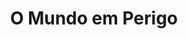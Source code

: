 ---
Numero: 15
title: O Mundo em Perigo
Autor: E C Tubb
Co-autor: 
Ano-de-Publicacao: 1955
Titulo-original: World at Bay
Tradutor: Fernando de Castro Ferro
Co-tradutor: 
Ano-de-edicao: 1954
alias: E-C-Tubb
Autor2-alias: 
Tradutor1-alias: Fernando-de-Castro-Ferro
Tradutor2-alias: 
Titulo-link: 15-O-Mundo-em-Perigo
Capa: Cândido Costa Pinto
pags: 144
Capa-link: Candido-Costa-Pinto
---